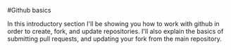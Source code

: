 #Github basics

In this introductory section I'll be showing you how to work with github in order to create, fork, and update repositories.  I'll also explain the basics of submitting pull requests, and updating your fork from the main repository.

